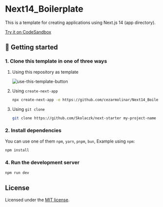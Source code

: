 # Next14_Boilerplate

This is a template for creating applications using Next.js 14 (app directory).

[Try it on CodeSandbox](https://githubbox.com/cezarmolinar/Next14_Boilerplate)

## 🎯 Getting started

### 1. Clone this template in one of three ways

1. Using this repository as template

   ![use-this-template-button](https://github.com/Skolaczk/next-starter/assets/76774237/f25c9a29-41de-4865-aa38-c032b9346169)

2. Using `create-next-app`

   ```bash
   npx create-next-app -e https://github.com/cezarmolinar/Next14_Boilerplate my-project-name
   ```

3. Using `git clone`

   ```bash
   git clone https://github.com/Skolaczk/next-starter my-project-name
   ```

### 2. Install dependencies

You can use one of them `npm`, `yarn`, `pnpm`, `bun`, Example using `npm`:

```bash
npm install
```

### 4. Run the development server

```bash
npm run dev
```

## License

Licensed under the [MIT license](https://github.com/nextui-org/next-app-template/blob/main/LICENSE).
